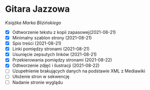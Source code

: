 # Gitara Jazzowa

_Książka Marka Blizińskiego_

- [x] Odtworzenie tekstu z kopii zapasowej(2021-08-21)
- [x] Minimalny szablon strony (2021-08-21)
- [x] Spis treści (2021-08-21)
- [x] Linki pomiędzy stronami (2021-08-21)
- [x] Usunięcie zepsutych linków (2021-08-21)
- [x] Przekierowania pomiędzy stronami (2021-08-22)
- [x] Odtworzenie zdjęć i ilustracji (2021-08-22)
- [ ] Uzupełnienie brakujących danych na podstawie XML z Mediawiki
- [ ] Ułożenie stron w sekwencję
- [ ] Nadanie stronie wyglądu

